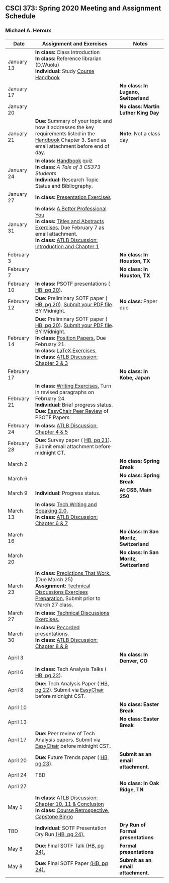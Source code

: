 ## CSCI 373: Spring 2020 Meeting and Assignment Schedule

### Michael A. Heroux



| **Date** | **Assignment and Exercises** | **Notes** |
| ---------- | --- | --- |
| January 13 | **In class:** Class Introduction <br> **In class:** Reference librarian (D.Wuolu) <br> **Individual:** Study [Course Handbook](https://maherou.github.io/files/CS373/CSCI373CourseHandbookSeventeenthEdition.pdf) | |
| January 17 | | **No class: In Lugano, Switzerland** |
| January 20 | | **No class: Martin Luther King Day** |
| January 21 | **Due:** Summary of your topic and how it addresses the key requirements listed in the [Handbook](https://maherou.github.io/files/CS373/CSCI373CourseHandbookSeventeenthEdition.pdf) Chapter 3. Send as email attachment before end of day. | **Note:** Not a class day| 
| January 24 |**In class:** [Handbook](https://maherou.github.io/files/CS373/CSCI373CourseHandbookSeventeenthEdition.pdf) quiz <br>  **In class:**  _A Tale of 3 CS373 Students_ <br> **Individual:** Research Topic Status and Bibliography.|   |
| January 27 | **In class:** [Presentation Exercises](https://collegeville.github.io/Orator/PresentationsThatWork/) |   |
| January 31 | **In class:** [A Better Professional You](https://maherou.github.io/files/CS373/BetterYou.pdf) <br> **In class:** [Titles and Abstracts Exercises.](https://collegeville.github.io/Scribe/TitlesAndAbstractsThatWork/) Due February 7 as email attachment. <br> **In class:** [ATLB Discussion: Introduction and Chapter 1](https://maherou.github.io/files/CS373/ATLB-Discussion)  |   |
| February 3 | | **No class: In Houston, TX**   |
| February 7 | | **No class: In Houston, TX**   |
| February 10 |  **In class:** PSOTF presentations ( [HB, pg 20](https://maherou.github.io/files/CS373/CSCI373CourseHandbookSeventeenthEdition.pdf)). | |
| February 12 | **Due:** Preliminary SOTF paper ( [HB, pg 20](https://maherou.github.io/files/CS373/CSCI373CourseHandbookSeventeenthEdition.pdf)). [Submit your PDF file](https://easychair.org/conferences/?conf=spring2020psotf). BY Midnight. | **No class:** Paper due |
| February 14 | **Due:** Preliminary SOTF paper ( [HB, pg 20](https://maherou.github.io/files/CS373/CSCI373CourseHandbookSeventeenthEdition.pdf)). [Submit your PDF file](https://easychair.org/conferences/?conf=spring2020psotf). BY Midnight. <br> **In class:** [Position Papers.](https://collegeville.github.io/Scribe/PositionPapers/) Due February 21. <br> **In class:** [LaTeX Exercises.](https://collegeville.github.io/Scribe/UsingLatex/)   <br> **In class:** [ATLB Discussion: Chapter 2 & 3](https://maherou.github.io/files/CS373/ATLB-Discussion)  |   |
| February 17 |  | **No class: In Kobe, Japan**  |
| February 21 | **In class:** [Writing Exercises.](https://collegeville.github.io/Scribe/BetterTechnicalWriting/) Turn in revised paragraphs on February 24. <br> **Individual:** Brief progress status.<br> **Due:** [EasyChair Peer Review](https://easychair.org/conferences/?conf=fall2020psotf) of PSOTF Papers |   |
| February 24 | **In class:** [ATLB Discussion: Chapter 4 & 5](https://maherou.github.io/files/CS373/ATLB-Discussion)  |   |
| February 28 | **Due:** Survey paper ( [HB, pg 21](https://maherou.github.io/files/CS373/CSCI373CourseHandbookSeventeenthEdition.pdf)). Submit email attachment before midnight CT.  | |
| March 2 |  | **No class: Spring Break**  |
| March 6 |  | **No class: Spring Break**  |
| March 9 | **Individual:** Progress status. | **At CSB, Main 250**  |
| March 13 | **In class:** [Tech Writing and Speaking 2.0.](https://maherou.github.io/files/CS373/TechWritingSpeaking2.0.pdf) <br> **In class:** [ATLB Discussion: Chapter 6 & 7](https://maherou.github.io/files/CS373/ATLB-Discussion) |   |
| March 16 |  | **No class: In San Moritz, Switzerland**  |
| March 20 |  | **No class: In San Moritz, Switzerland**  |
| March 23 | **In class:** [Predictions That Work.](https://collegeville.github.io/Scribe/PredictionsThatWork/) (Due March 25) <br> **Assignment:** [Technical Discussions Exercises Preparation.](https://collegeville.github.io/Orator/DiscussionsThatWork/) Submit prior to March 27 class.  | |
| March 27 | **In class:** [Technical Discussions Exercises.](https://collegeville.github.io/Orator/DiscussionsThatWork/)  | |
| March 30 | **In class:** [Recorded presentations.](https://collegeville.github.io/Orator/RecordedPresentations) <br>  **In class:** [ATLB Discussion: Chapter 8 & 9](https://maherou.github.io/files/CS373/ATLB-Discussion) |   |
| April 3 |  |**No class: In Denver, CO** |
| April 6 | **In class:** Tech Analysis Talks ( [HB, pg 22](https://maherou.github.io/files/CS373/CSCI373CourseHandbookSeventeenthEdition.pdf)). |  |
| April 8 |**Due:** Tech Analysis Paper ( [HB, pg 22](https://maherou.github.io/files/CS373/CSCI373CourseHandbookSeventeenthEdition.pdf)). Submit via [EasyChair](https://easychair.org/conferences/?conf=2020techpaper) before midnight CST.  | |
| April 10 |  | **No class: Easter Break** |
| April 13 |  | **No class: Easter Break** |
| April 17 | **Due:** Peer review of Tech Analysis papers. Submit via [EasyChair](https://easychair.org/conferences/?conf=2020techpaper) before midnight CST. |   |
| April 20  | **Due:** Future Trends paper ( [HB, pg 23](https://maherou.github.io/files/CS373/CSCI373CourseHandbookSeventeenthEdition.pdf)). | **Submit as an email attachment.** |
| April 24 | TBD | |
| April 27 |  | **No class: In Oak Ridge, TN** |
| May 1 | **In class:** [ATLB Discussion: Chapter 10, 11 & Conclusion](https://maherou.github.io/files/CS373/ATLB-Discussion) <br> **In class:** [Course Retrospective](https://collegeville.github.io/Scribe/Retrospectives/), [Capstone Bingo](https://maherou.github.io/files/CS373/Bingo/Capstone-Bingo) |  |
| TBD | **Individual:** SOTF Presentation Dry Run [(HB, pg 24).](https://maherou.github.io/files/CS373/CSCI373CourseHandbookSeventeenthEdition.pdf) | **Dry Run of Formal presentations** |
| May 8 | **Due:** Final SOTF Talk [(HB, pg 24).](https://maherou.github.io/files/CS373/CSCI373CourseHandbookSeventeenthEdition.pdf) | **Formal presentations** |
| May 8  | **Due:** Final SOTF Paper [(HB, pg 24).](https://maherou.github.io/files/CS373/CSCI373CourseHandbookSeventeenthEdition.pdf) | **Submit as an email attachment.** |
